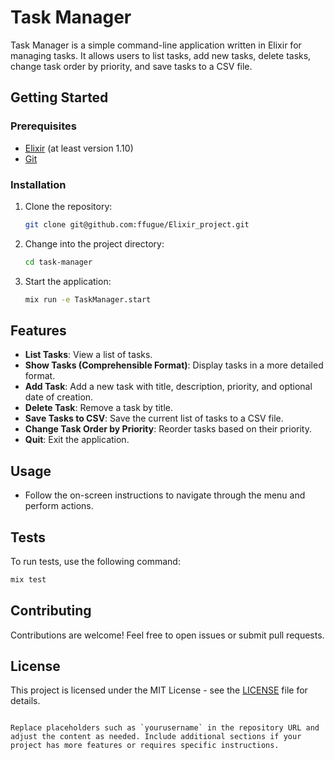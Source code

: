
# Task Manager

Task Manager is a simple command-line application written in Elixir for managing tasks. It allows users to list tasks, add new tasks, delete tasks, change task order by priority, and save tasks to a CSV file.

## Getting Started

### Prerequisites

- [Elixir](https://elixir-lang.org/) (at least version 1.10)
- [Git](https://git-scm.com/)

### Installation

1. Clone the repository:

   ```bash
   git clone git@github.com:ffugue/Elixir_project.git
   ```

2. Change into the project directory:

   ```bash
   cd task-manager
   ```

3. Start the application:

   ```bash
   mix run -e TaskManager.start
   ```

## Features

- **List Tasks**: View a list of tasks.
- **Show Tasks (Comprehensible Format)**: Display tasks in a more detailed format.
- **Add Task**: Add a new task with title, description, priority, and optional date of creation.
- **Delete Task**: Remove a task by title.
- **Save Tasks to CSV**: Save the current list of tasks to a CSV file.
- **Change Task Order by Priority**: Reorder tasks based on their priority.
- **Quit**: Exit the application.

## Usage

- Follow the on-screen instructions to navigate through the menu and perform actions.

## Tests

To run tests, use the following command:

```bash
mix test
```

## Contributing

Contributions are welcome! Feel free to open issues or submit pull requests.

## License

This project is licensed under the MIT License - see the [LICENSE](LICENSE) file for details.

```

Replace placeholders such as `yourusername` in the repository URL and adjust the content as needed. Include additional sections if your project has more features or requires specific instructions.
